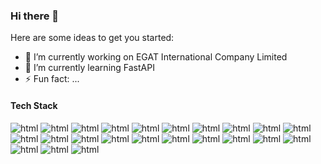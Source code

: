 ### Hi there 👋

Here are some ideas to get you started:

- 🔭 I’m currently working on EGAT International Company Limited
- 🌱 I’m currently learning FastAPI
- ⚡ Fun fact: ...

#### Tech Stack
<img src="https://img.shields.io/badge/HTML5-E34F26?style=for-the-badge&logo=html5&logoColor=white" alt="html"/> 

<img src="https://img.shields.io/badge/Flask-000000?style=for-the-badge&logo=flask&logoColor=white" alt="html"/> 
<img src="https://img.shields.io/badge/Font_Awesome-339AF0?style=for-the-badge&logo=fontawesome&logoColor=white" alt="html"/> 
<img src="https://img.shields.io/badge/jQuery-0769AD?style=for-the-badge&logo=jquery&logoColor=white" alt="html"/> 
<img src="https://img.shields.io/badge/JSS-F7DF1E?style=for-the-badge&logo=JSS&logoColor=white" alt="html"/> 
<img src="https://img.shields.io/badge/Docker-2CA5E0?style=for-the-badge&logo=docker&logoColor=white" alt="html"/> 
<img src="https://img.shields.io/badge/kubernetes-326ce5.svg?&style=for-the-badge&logo=kubernetes&logoColor=white" alt="html"/> 
<img src="https://img.shields.io/badge/Postman-FF6C37?style=for-the-badge&logo=Postman&logoColor=white" alt="html"/> 
<img src="https://img.shields.io/badge/Spring_Boot-F2F4F9?style=for-the-badge&logo=spring-boot" alt="html"/> 
<img src="https://img.shields.io/badge/Unity-100000?style=for-the-badge&logo=unity&logoColor=white" alt="html"/> 
<img src="https://img.shields.io/badge/Xampp-F37623?style=for-the-badge&logo=xampp&logoColor=white" alt="html"/> 
<img src="https://img.shields.io/badge/CSS3-1572B6?style=for-the-badge&logo=css3&logoColor=white" alt="html"/> 
<img src="https://img.shields.io/badge/Go-00ADD8?style=for-the-badge&logo=go&logoColor=white" alt="html"/> 
<img src="https://img.shields.io/badge/C%23-239120?style=for-the-badge&logo=c-sharp&logoColor=white" alt="html"/> 
<img src="https://img.shields.io/badge/Flutter-02569B?style=for-the-badge&logo=flutter&logoColor=white" alt="html"/> 
<img src="https://img.shields.io/badge/Ionic-3880FF?style=for-the-badge&logo=ionic&logoColor=white" alt="html"/> 
<img src="https://img.shields.io/badge/Wordpress-21759B?style=for-the-badge&logo=wordpress&logoColor=white" alt="html"/> 
<img src="https://img.shields.io/badge/Wix-000?style=for-the-badge&logo=wix&logoColor=white" alt="html"/> 
<img src="https://img.shields.io/badge/Bootstrap-563D7C?style=for-the-badge&logo=bootstrap&logoColor=white" alt="html"/> 
<img src="https://img.shields.io/badge/fastapi-109989?style=for-the-badge&logo=FASTAPI&logoColor=white" alt="html"/> 
<img src="https://img.shields.io/badge/JWT-000000?style=for-the-badge&logo=JSON%20web%20tokens&logoColor=white" alt="html"/> 
<img src="https://img.shields.io/badge/Vue.js-35495E?style=for-the-badge&logo=vuedotjs&logoColor=4FC08D" alt="html"/> 
<img src="https://img.shields.io/badge/nuxt.js-00C58E?style=for-the-badge&logo=nuxtdotjs&logoColor=white" alt="html"/> 

<!--
**liwlewl7/liwlewl7** is a ✨ _special_ ✨ repository because its `README.md` (this file) appears on your GitHub profile.

Here are some ideas to get you started:

- 🔭 I’m currently working on ...
- 🌱 I’m currently learning ...
- 👯 I’m looking to collaborate on ...
- 🤔 I’m looking for help with ...
- 💬 Ask me about ...
- 📫 How to reach me: ...
- 😄 Pronouns: ...
- ⚡ Fun fact: ...
-->
